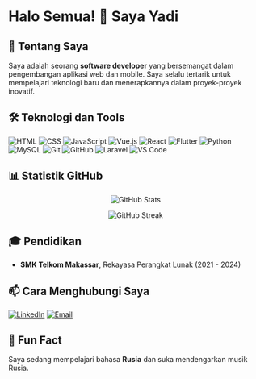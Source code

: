 # Halo Semua! 👋 Saya Yadi

## 🚀 Tentang Saya
Saya adalah seorang **software developer** yang bersemangat dalam pengembangan aplikasi web dan mobile. Saya selalu tertarik untuk mempelajari teknologi baru dan menerapkannya dalam proyek-proyek inovatif.

## 🛠 Teknologi dan Tools
![HTML](https://img.shields.io/badge/-HTML5-E34F26?style=flat-square&logo=html5&logoColor=white)
![CSS](https://img.shields.io/badge/-CSS3-1572B6?style=flat-square&logo=css3&logoColor=white)
![JavaScript](https://img.shields.io/badge/-JavaScript-F7DF1E?style=flat-square&logo=javascript&logoColor=black)
![Vue.js](https://img.shields.io/badge/-Vue.js-4FC08D?style=flat-square&logo=vue.js&logoColor=white)
![React](https://img.shields.io/badge/-React-61DAFB?style=flat-square&logo=react&logoColor=black)
![Flutter](https://img.shields.io/badge/-Flutter-02569B?style=flat-square&logo=flutter&logoColor=white)
![Python](https://img.shields.io/badge/-Python-3776AB?style=flat-square&logo=python&logoColor=white)
![MySQL](https://img.shields.io/badge/-MySQL-4479A1?style=flat-square&logo=mysql&logoColor=white)
![Git](https://img.shields.io/badge/-Git-F05032?style=flat-square&logo=git&logoColor=white)
![GitHub](https://img.shields.io/badge/-GitHub-181717?style=flat-square&logo=github&logoColor=white)
![Laravel](https://img.shields.io/badge/-Laravel-FF2D20?style=flat-square&logo=laravel&logoColor=white)
![VS Code](https://img.shields.io/badge/-VS%20Code-007ACC?style=flat-square&logo=visual-studio-code&logoColor=white)

## 📊 Statistik GitHub
<p align="center">
  <img src="https://github-readme-stats.vercel.app/api?username=MuhammadNuriyadi&show_icons=true&theme=radical" alt="GitHub Stats" />
</p>

<p align="center">
  <img src="https://github-readme-streak-stats.herokuapp.com/?user=MuhammadNuriyadi&theme=radical" alt="GitHub Streak" />
</p>

## 🎓 Pendidikan
- **SMK Telkom Makassar**, Rekayasa Perangkat Lunak (2021 - 2024)

## 📫 Cara Menghubungi Saya
[![LinkedIn](https://img.shields.io/badge/-LinkedIn-0077B5?style=flat-square&logo=linkedin&logoColor=white)](https://www.linkedin.com/in/muhammad-nuriyadi)
[![Email](https://img.shields.io/badge/-Email-D14836?style=flat-square&logo=gmail&logoColor=white)](mailto:muhamadnuriyadi@example.com)

## 🎉 Fun Fact
Saya sedang mempelajari bahasa **Rusia** dan suka mendengarkan musik Rusia.
